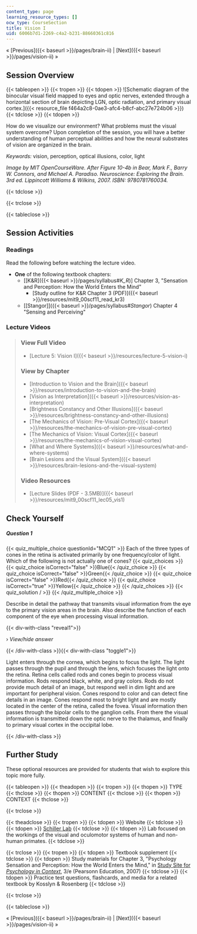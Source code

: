 ```yaml
---
content_type: page
learning_resource_types: []
ocw_type: CourseSection
title: Vision I
uid: 6006b7d1-2269-c4a2-b231-88660361c816
---
```


« [Previous]({{< baseurl >}}/pages/brain-ii) | [Next]({{< baseurl >}}/pages/vision-ii) »

Session Overview
----------------

{{< tableopen >}}
{{< tropen >}}
{{< tdopen >}}
![Schematic diagram of the binocular visual field mapped to eyes and optic nerves, extended through a horizontal section of brain depicting LGN, optic radiation, and primary visual cortex.]({{< resource_file f464a2c8-0ae3-afc4-b8cf-abc27e724b06 >}})
{{< tdclose >}}
{{< tdopen >}}


How do we visualize our environment? What problems must the visual system overcome? Upon completion of the session, you will have a better understanding of human perceptual abilities and how the neural substrates of vision are organized in the brain.

_Keywords:_ vision, perception, optical illusions, color, light

_Image by MIT OpenCourseWare. After Figure 10-4b in Bear, Mark F., Barry W. Connors, and Michael A. Paradiso. _Neuroscience: Exploring the Brain_. 3rd ed. Lippincott Williams & Wilkins, 2007. ISBN: 9780781760034._


{{< tdclose >}}

{{< trclose >}}

{{< tableclose >}}

Session Activities
------------------

### Readings

Read the following before watching the lecture video.

*   **One** of the following textbook chapters:
    *   \[[K&R]({{< baseurl >}}/pages/syllabus#_K_R_)\] Chapter 3, "Sensation and Perception: How the World Enters the Mind"
        *   [Study outline for K&R Chapter 3 (PDF)]({{< baseurl >}}/resources/mit9_00scf11_read_kr3)
    *   [\[Stangor\]]({{< baseurl >}}/pages/syllabus#_Stangor_) Chapter 4 "Sensing and Perceiving"

### Lecture Videos

> ### View Full Video
> 
> *   [Lecture 5: Vision I]({{< baseurl >}}/resources/lecture-5-vision-i)
> 
> ### View by Chapter
> 
> *   [Introduction to Vision and the Brain]({{< baseurl >}}/resources/introduction-to-vision-and-the-brain)
> *   [Vision as Interpretation]({{< baseurl >}}/resources/vision-as-interpretation)
> *   [Brightness Constancy and Other Illusions]({{< baseurl >}}/resources/brightness-constancy-and-other-illusions)
> *   [The Mechanics of Vision: Pre-Visual Cortex]({{< baseurl >}}/resources/the-mechanics-of-vision-pre-visual-cortex)
> *   [The Mechanics of Vision: Visual Cortex]({{< baseurl >}}/resources/the-mechanics-of-vision-visual-cortex)
> *   [What and Where Systems]({{< baseurl >}}/resources/what-and-where-systems)
> *   [Brain Lesions and the Visual System]({{< baseurl >}}/resources/brain-lesions-and-the-visual-system)
> 
> ### Video Resources
> 
> *   [Lecture Slides (PDF - 3.5MB)]({{< baseurl >}}/resources/mit9_00scf11_lec05_vis1)

Check Yourself
--------------

##### Question 1
 {{< quiz_multiple_choice questionId="MCQ1" >}} Each of the three types of cones in the retina is activated primarily by one frequency/color of light. Which of the following is not actually one of cones? {{< quiz_choices >}} {{< quiz_choice isCorrect="false" >}}Blue{{< /quiz_choice >}} {{< quiz_choice isCorrect="false" >}}Green{{< /quiz_choice >}} {{< quiz_choice isCorrect="false" >}}Red{{< /quiz_choice >}} {{< quiz_choice isCorrect="true" >}}Yellow{{< /quiz_choice >}} {{< /quiz_choices >}} {{< quiz_solution / >}} {{< /quiz_multiple_choice >}}

Describe in detail the pathway that transmits visual information from the eye to the primary vision areas in the brain. Also describe the function of each component of the eye when processing visual information.

{{< div-with-class "reveal1">}}

› _View/hide answer_

{{< /div-with-class >}}{{< div-with-class "toggle1">}}

Light enters through the cornea, which begins to focus the light. The light passes through the pupil and through the lens, which focuses the light onto the retina. Retina cells called rods and cones begin to process visual information. Rods respond black, white, and gray colors. Rods do not provide much detail of an image, but respond well in dim light and are important for peripheral vision. Cones respond to color and can detect fine details in an image. Cones respond most to bright light and are mostly located in the center of the retina, called the fovea. Visual information then passes through the bipolar cells to the ganglion cells. From there the visual information is transmitted down the optic nerve to the thalamus, and finally to primary visual cortex in the occipital lobe.

{{< /div-with-class >}}

Further Study
-------------

These optional resources are provided for students that wish to explore this topic more fully.

{{< tableopen >}}
{{< theadopen >}}
{{< tropen >}}
{{< thopen >}}
TYPE
{{< thclose >}}
{{< thopen >}}
CONTENT
{{< thclose >}}
{{< thopen >}}
CONTEXT
{{< thclose >}}

{{< trclose >}}

{{< theadclose >}}
{{< tropen >}}
{{< tdopen >}}
Website
{{< tdclose >}}
{{< tdopen >}}
[Schiller Lab](http://web.mit.edu/bcs/schillerlab/)
{{< tdclose >}}
{{< tdopen >}}
Lab focused on the workings of the visual and oculomotor systems of human and non-human primates.
{{< tdclose >}}

{{< trclose >}}
{{< tropen >}}
{{< tdopen >}}
Textbook supplement
{{< tdclose >}}
{{< tdopen >}}
Study materials for Chapter 3, "Psychology Sensation and Perception: How the World Enters the Mind," in [Study Site for _Psychology in Context_](http://www.pearsonhighered.com/educator/product/Fundamentals-of-Psychology-in-Context/9780205507573.page), 3/e (Pearsonn Education, 2007)
{{< tdclose >}}
{{< tdopen >}}
Practice test questions, flashcards, and media for a related textbook by Kosslyn & Rosenberg
{{< tdclose >}}

{{< trclose >}}

{{< tableclose >}}

« [Previous]({{< baseurl >}}/pages/brain-ii) | [Next]({{< baseurl >}}/pages/vision-ii) »